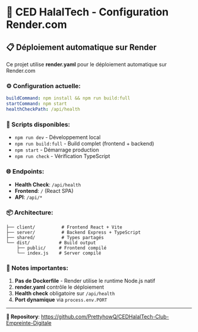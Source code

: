 # 🚀 CED HalalTech - Configuration Render.com

## 📋 Déploiement automatique sur Render

Ce projet utilise **render.yaml** pour le déploiement automatique sur Render.com

### ⚙️ Configuration actuelle:

```yaml
buildCommand: npm install && npm run build:full
startCommand: npm start
healthCheckPath: /api/health
```

### 🔧 Scripts disponibles:

- `npm run dev` - Développement local
- `npm run build:full` - Build complet (frontend + backend)  
- `npm start` - Démarrage production
- `npm run check` - Vérification TypeScript

### 🌐 Endpoints:

- **Health Check**: `/api/health`
- **Frontend**: `/` (React SPA)
- **API**: `/api/*`

### 📦 Architecture:

```
├── client/          # Frontend React + Vite
├── server/          # Backend Express + TypeScript  
├── shared/          # Types partagés
└── dist/           # Build output
    ├── public/     # Frontend compilé
    └── index.js    # Server compilé
```

### 🚨 Notes importantes:

1. **Pas de Dockerfile** - Render utilise le runtime Node.js natif
2. **render.yaml** contrôle le déploiement
3. **Health check** obligatoire sur `/api/health`
4. **Port dynamique** via `process.env.PORT`

---
**🔗 Repository**: https://github.com/PrettyhowQ/CEDHalalTech-Club-Empreinte-Digitale
